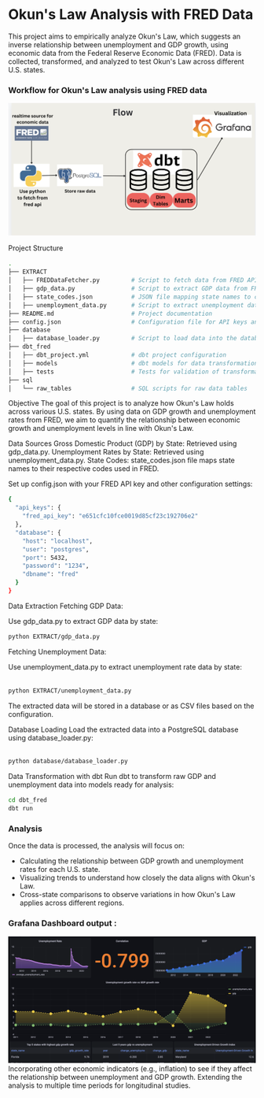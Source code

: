 # Okun's Law Analysis with FRED Data
This project aims to empirically analyze Okun's Law, which suggests an inverse relationship between unemployment and GDP growth, using economic data from the Federal Reserve Economic Data (FRED). Data is collected, transformed, and analyzed to test Okun's Law across different U.S. states.

### Workflow for Okun's Law analysis using FRED data
![workflow](./assets/workflow.png)

Project Structure
```bash
.
├── EXTRACT
│   ├── FREDDataFetcher.py         # Script to fetch data from FRED API
│   ├── gdp_data.py                # Script to extract GDP data from FRED
│   ├── state_codes.json           # JSON file mapping state names to codes
│   ├── unemployment_data.py       # Script to extract unemployment data from FRED
├── README.md                      # Project documentation
├── config.json                    # Configuration file for API keys and settings
├── database
│   ├── database_loader.py         # Script to load data into the database
├── dbt_fred
│   ├── dbt_project.yml            # dbt project configuration
│   ├── models                     # dbt models for data transformations
│   ├── tests                      # Tests for validation of transformations
├── sql
│   └── raw_tables                 # SQL scripts for raw data tables
```
Objective
The goal of this project is to analyze how Okun's Law holds across various U.S. states. By using data on GDP growth and unemployment rates from FRED, we aim to quantify the relationship between economic growth and unemployment levels in line with Okun's Law.

Data Sources
Gross Domestic Product (GDP) by State: Retrieved using gdp_data.py.
Unemployment Rates by State: Retrieved using unemployment_data.py.
State Codes: state_codes.json file maps state names to their respective codes used in FRED.

Set up config.json with your FRED API key and other configuration settings:
```bash
{
  "api_keys": {
    "fred_api_key": "e651cfc10fce0019d85cf23c192706e2"
  },
  "database": {
    "host": "localhost",
    "user": "postgres",
    "port": 5432,
    "password": "1234",
    "dbname": "fred"
  }
}
```
Data Extraction
Fetching GDP Data:

Use gdp_data.py to extract GDP data by state:

```bash
python EXTRACT/gdp_data.py
```

Fetching Unemployment Data:

Use unemployment_data.py to extract unemployment rate data by state:

```bash

python EXTRACT/unemployment_data.py
```
The extracted data will be stored in a database or as CSV files based on the configuration.

Database Loading
Load the extracted data into a PostgreSQL database using database_loader.py:

```bash

python database/database_loader.py
```
Data Transformation with dbt
Run dbt to transform raw GDP and unemployment data into models ready for analysis:

``` bash
cd dbt_fred
dbt run
```

### Analysis
Once the data is processed, the analysis will focus on:

- Calculating the relationship between GDP growth and unemployment rates for each U.S. state.
- Visualizing trends to understand how closely the data aligns with Okun's Law.
- Cross-state comparisons to observe variations in how Okun's Law applies across different regions.
### Grafana Dashboard output : 
![Dashboard](./assets/grafana-dashboard.png)
Incorporating other economic indicators (e.g., inflation) to see if they affect the relationship between unemployment and GDP growth.
Extending the analysis to multiple time periods for longitudinal studies.
